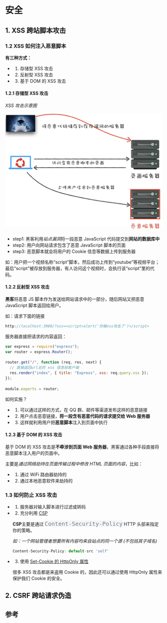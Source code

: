 # 安全

## 1. XSS 跨站脚本攻击

### 1.2 XSS 如何注入恶意脚本

**有三种方式：**

- 1. 存储型 XSS 攻击
- 2. 反射型 XSS 攻击
- 3. 基于 DOM 的 XSS 攻击

#### 1.2.1 存储型 XSS 攻击

_XSS 攻击示意图_

![XSS攻击示意图](../_media/synthesize_security_xss1.png)

- step1: 黑客利用*站点漏洞*将一段恶意 JavaScript 代码提交到**网站的数据库中**
- step2: 用户向网站请求包含了恶意 JavaScript 脚本的页面
- step3: 恶意脚本就会将用户的 Cookie 信息等数据上传到服务器

如：用户把一个视频名称“script”脚本，然后成功上传到“youtube”等视频平台；最后“script”被存放到服务器，有人访问这个视频时，会执行该“script”里的代码。

#### 1.2.2 反射型 XSS 攻击

**黑客**将恶意 JS 脚本作为发送给网站请求中的一部分，随后网站又把恶意 JavaScript 脚本返回给用户。

如：请求下面的链接

```js
http://localhost:3000/?xss=<script>alert('你被xss攻击了')</script>
```

服务器直接把请求的内容返回：

```js
var express = require("express");
var router = express.Router();

router.get("/", function (req, res, next) {
  // 直接返回url总的 xss 信息给客户端
  res.render("index", { title: "Express", xss: req.query.xss });
});

module.exports = router;
```

如何实施？

- 1. 可以通过这样的方式，在 QQ 群、邮件等渠道发布这样的恶意链接
- 2. 用户点击恶意链接，**将一段含有恶意代码的请求提交给 Web 服务器**
- 3. 这样就利用用户把**恶意脚本**注入到页面中执行

#### 1.2.3 基于 DOM 的 XSS 攻击

基于 DOM 的 XSS 攻击是**不牵涉到页面 Web 服务器**，黑客通过各种手段直接将恶意脚本注入用户的页面中。

主要是*通过网络劫持在页面传输过程中修改 HTML 页面的内容*，比如：

- 1. 通过 WiFi 路由器劫持的
- 2. 通过本地恶意软件来劫持的

### 1.3 如何防止 XSS 攻击

- 1. 服务器对输入脚本进行过滤或转码
- 2. 充分利用 [CSP](https://developer.mozilla.org/zh-CN/docs/Web/HTTP/CSP)

  **CSP**主要是通过 <code style="color: #708090; background-color: #F5F5F5; font-size: 18px">Content-Security-Policy</code> HTTP 头部来指定你的策略。

  _如：一个网站管理者想要所有内容均来自站点的同一个源 (不包括其子域名)_

  ```js
  Content-Security-Policy: default-src 'self'
  ```

- 3. 使用 [Set-Cookie 的 HttpOnly 属性](https://developer.mozilla.org/zh-CN/docs/Web/HTTP/Cookies#%E9%99%90%E5%88%B6%E8%AE%BF%E9%97%AE_cookie)

  很多 XSS 攻击都是来盗用 Cookie 的，因此还可以通过使用 HttpOnly 属性来保护我们 Cookie 的安全。

## 2. CSRF 跨站请求伪造

## 参考
